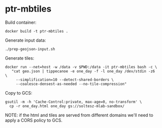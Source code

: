 # ptr-mbtiles


Build container:

    docker build -t ptr-mbtiles .

Generate input data:

    ./prep-geojson-input.sh

Generate tiles:

    docker run --net=host -w /data -v $PWD:/data -it ptr-mbtiles bash -c \
	   "cat geo.json | tippecanoe -e one_day -f -l one_day /dev/stdin -z6 \
	     --simplification=10 --detect-shared-borders \
         --coalesce-densest-as-needed --no-tile-compression"

Copy to GCS:

    gsutil -m -h 'Cache-Control:private, max-age=0, no-transform' \
	  cp -r one_day.html one_day gs://soltesz-mlab-sandbox/

NOTE: if the html and tiles are served from different domains we'll need to
apply a CORS policy to GCS.
